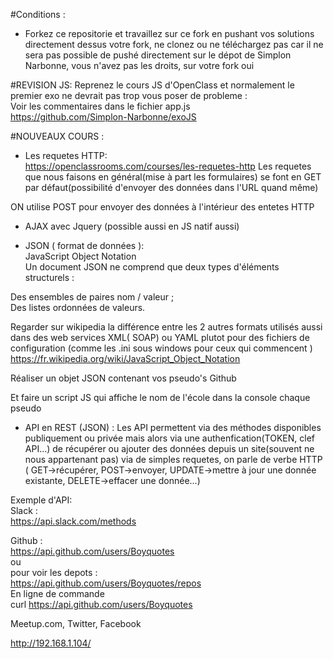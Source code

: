 #Conditions :
- Forkez ce repositorie et travaillez sur ce fork en pushant vos solutions directement dessus votre fork, ne clonez ou ne téléchargez pas car il ne sera pas possible de pushé directement sur le dépot de Simplon Narbonne, vous n'avez pas les droits, sur votre fork oui  

#REVISION JS:
Reprenez le cours JS d'OpenClass et normalement le premier exo ne devrait pas trop vous poser de probleme :  
Voir les commentaires dans le fichier app.js  
https://github.com/Simplon-Narbonne/exoJS  

#NOUVEAUX COURS :
- Les requetes HTTP:  
https://openclassrooms.com/courses/les-requetes-http
Les requetes que nous faisons en général(mise à part les formulaires) se font en GET par défaut(possibilité d'envoyer des données dans l'URL quand même)  

ON utilise POST pour envoyer des données à l'intérieur des entetes HTTP  

- AJAX avec Jquery (possible aussi en JS natif aussi)  

- JSON ( format de données ):  
JavaScript Object Notation  
Un document JSON ne comprend que deux types d'éléments structurels :  

Des ensembles de paires nom / valeur ;  
Des listes ordonnées de valeurs.  

Regarder sur wikipedia la différence entre les 2 autres formats utilisés aussi dans des web services XML( SOAP) ou YAML plutot pour des fichiers de configuration (comme les .ini sous windows pour ceux qui commencent )  
https://fr.wikipedia.org/wiki/JavaScript_Object_Notation

Réaliser un objet JSON contenant vos pseudo's Github  

Et faire un script JS qui affiche le nom de l'école dans la console chaque pseudo  

- API en REST (JSON) :
Les API permettent via des méthodes disponibles publiquement ou privée mais alors via une authenfication(TOKEN, clef API...) de récupérer ou ajouter des données depuis un site(souvent ne nous appartenant pas) via de simples requetes, on parle de verbe HTTP ( GET->récupérer, POST->envoyer, UPDATE->mettre à jour une donnée existante, DELETE->effacer une donnée...)  


Exemple d'API:  
Slack :  
https://api.slack.com/methods  

Github :  
https://api.github.com/users/Boyquotes  
ou  
pour voir les depots :  
https://api.github.com/users/Boyquotes/repos  
En ligne de commande  
curl https://api.github.com/users/Boyquotes  

Meetup.com, Twitter, Facebook  

http://192.168.1.104/
